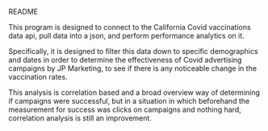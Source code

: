 README

This program is designed to connect to the California Covid vaccinations data api, pull data into a json, and perform performance analytics on it.

Specifically, it is designed to filter this data down to specific demographics and dates in order to determine the effectiveness of Covid advertising campaigns by JP Marketing, to see if there is any noticeable change in the vaccination rates.

This analysis is correlation based and a broad overview way of determining if campaigns were successful, but in a situation in which beforehand the measurement for success was clicks on campaigns and nothing hard, correlation analysis is still an improvement.